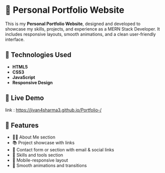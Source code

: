 # 💼 Personal Portfolio Website

This is my **Personal Portfolio Website**, designed and developed to showcase my skills, projects, and experience as a MERN Stack Developer. It includes responsive layouts, smooth animations, and a clean user-friendly interface.

## 🧰 Technologies Used

- **HTML5**
- **CSS3**
- **JavaScript**
- **Responsive Design**

## 📸 Live Demo
link : https://jivan4sharma3.github.io/Portfolio-/

## 🚀 Features

- 🧑‍💻 About Me section
- 📚 Project showcase with links
- 📩 Contact form or section with email & social links
- 💼 Skills and tools section
- 📱 Mobile-responsive layout
- 🎨 Smooth animations and transitions


